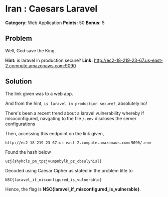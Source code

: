 # Iran : Caesars Laravel
**Category:** Web Application
**Points:** 50
**Bonus:** 5

    
## Problem

Well, God save the King.

**Hint:** is laravel in production secure?
**Link:** http://ec2-18-219-23-67.us-east-2.compute.amazonaws.com:9090


## Solution
The link given was to a web app.

And from the hint, `is laravel in production secure?`, absolutely no!

There's been a recent trend about a laravel vulnerability whereby if misoconfigured, navgating to the file `/.env` discloses the server configurations

Then, accessing this endpoint on the link given, 

```
http://ec2-18-219-23-67.us-east-2.compute.amazonaws.com:9090/.env
```

Found the hash below

```
uzj{shyhcls_pm_tpzjvumpnbylk_pz_cbsulyhisl}
```

Decoded using Caesar Cipher as stated in the problem title to
 
```
NSC{laravel_if_misconfigured_is_vulnerable}
```

Hence, the flag is **NSC{laravel_if_misconfigured_is_vulnerable}**.